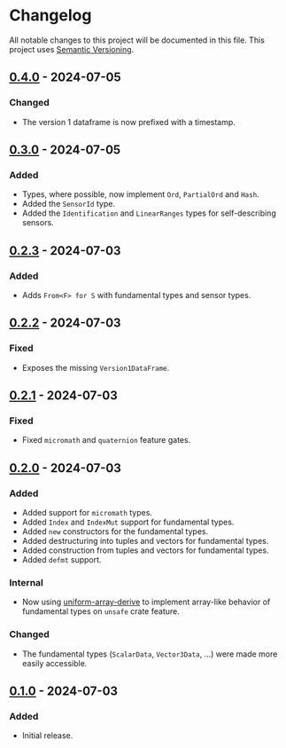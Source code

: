 # Changelog

All notable changes to this project will be documented in this file.
This project uses [Semantic Versioning](https://semver.org/spec/v2.0.0.html).

## [0.4.0] - 2024-07-05

[0.4.0]: https://github.com/sunsided/serial-sensors-proto/releases/tag/v0.4.0

### Changed

- The version 1 dataframe is now prefixed with a timestamp.

## [0.3.0] - 2024-07-05

[0.3.0]: https://github.com/sunsided/serial-sensors-proto/releases/tag/v0.3.0

### Added

- Types, where possible, now implement `Ord`, `PartialOrd` and `Hash`.
- Added the `SensorId` type.
- Added the `Identification` and `LinearRanges` types for self-describing sensors.

## [0.2.3] - 2024-07-03

[0.2.3]: https://github.com/sunsided/serial-sensors-proto/releases/tag/v0.2.3

### Added

- Adds `From<F> for S` with fundamental types and sensor types.

## [0.2.2] - 2024-07-03

[0.2.2]: https://github.com/sunsided/serial-sensors-proto/releases/tag/v0.2.2

### Fixed

- Exposes the missing `Version1DataFrame`.

## [0.2.1] - 2024-07-03

[0.2.1]: https://github.com/sunsided/serial-sensors-proto/releases/tag/v0.2.1

### Fixed

- Fixed `micromath` and `quaternion` feature gates.

## [0.2.0] - 2024-07-03

[0.2.0]: https://github.com/sunsided/serial-sensors-proto/releases/tag/v0.2.0

### Added

- Added support for `micromath` types.
- Added `Index` and `IndexMut` support for fundamental types.
- Added `new` constructors for the fundamental types.
- Added destructuring into tuples and vectors for fundamental types.
- Added construction from tuples and vectors for fundamental types.
- Added `defmt` support.

### Internal

- Now using [uniform-array-derive](https://crates.io/crates/uniform-array-derive) to implement array-like
  behavior of fundamental types on `unsafe` crate feature.

### Changed

- The fundamental types (`ScalarData`, `Vector3Data`, ...) were made more easily accessible.

## [0.1.0] - 2024-07-03

[0.1.0]: https://github.com/sunsided/serial-sensors-proto/releases/tag/v0.1.0

### Added

- Initial release.
